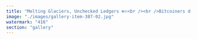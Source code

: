 ```yaml
---
title: "Melting Glaciers, Unchecked Ledgers ❄️🔥<br /><br />Bitcoiners don’t read the chain. Institutions do. To show a number. That doesn’t move. To users who won’t leave.<br /><br />Meanwhile: Grills blaze in Iceland. To preserve the faith. In a record no one needs to check.<br /><br /><br />#Bitcoin <br />#SystemicIrony <br />#CryptoSatire <br />#Recalibration"
image: "./images/gallery-item-387-02.jpg"
watermark: "416"
section: "gallery"
---
```

